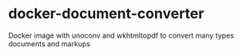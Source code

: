# docker-document-converter
Docker image with unoconv and wkhtmltopdf to convert many types documents and markups
